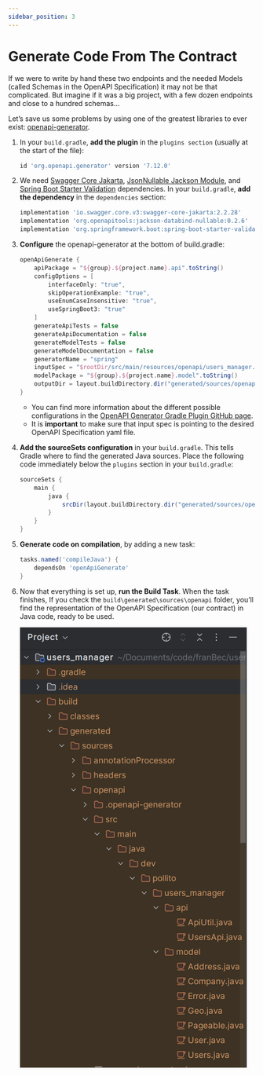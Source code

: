 ```yaml
---
sidebar_position: 3
---
```


# Generate Code From The Contract

If we were to write by hand these two endpoints and the needed Models (called Schemas in the OpenAPI Specification) it may not be that complicated. But imagine if it was a big project, with a few dozen endpoints and close to a hundred schemas…

Let’s save us some problems by using one of the greatest libraries to ever exist: [openapi-generator](https://github.com/OpenAPITools/openapi-generator).

1. In your `build.gradle`, **add the plugin** in the `plugins section` (usually at the start of the file):

    ```gradle
    id 'org.openapi.generator' version '7.12.0'
    ```

2. We need [Swagger Core Jakarta](https://mvnrepository.com/artifact/io.swagger.core.v3/swagger-core-jakarta), [JsonNullable Jackson Module](https://mvnrepository.com/artifact/org.openapitools/jackson-databind-nullable), and [Spring Boot Starter Validation](https://mvnrepository.com/artifact/org.springframework.boot/spring-boot-starter-validation) dependencies. In your `build.gradle`, **add the dependency** in the `dependencies` section:

    ```gradle
    implementation 'io.swagger.core.v3:swagger-core-jakarta:2.2.28'
    implementation 'org.openapitools:jackson-databind-nullable:0.2.6'
    implementation 'org.springframework.boot:spring-boot-starter-validation'
    ```

3. **Configure** the openapi-generator at the bottom of build.gradle:

    ```gradle
    openApiGenerate {
        apiPackage = "${group}.${project.name}.api".toString()
        configOptions = [
            interfaceOnly: "true",
            skipOperationExample: "true",
            useEnumCaseInsensitive: "true",
            useSpringBoot3: "true"
        ]
        generateApiTests = false
        generateApiDocumentation = false
        generateModelTests = false
        generateModelDocumentation = false
        generatorName = "spring"
        inputSpec = "$rootDir/src/main/resources/openapi/users_manager.yaml".toString()
        modelPackage = "${group}.${project.name}.model".toString()
        outputDir = layout.buildDirectory.dir("generated/sources/openapi").get().asFile.toString()
    }
    ```

    * You can find more information about the different possible configurations in the [OpenAPI Generator Gradle Plugin GitHub page](https://github.com/OpenAPITools/openapi-generator/tree/master/modules/openapi-generator-gradle-plugin).
    * It is **important** to make sure that input spec is pointing to the desired OpenAPI Specification yaml file.

4. **Add the sourceSets configuration** in your `build.gradle`. This tells Gradle where to find the generated Java sources. Place the following code immediately below the `plugins` section in your `build.gradle`:

   ```gradle
   sourceSets {
       main {
           java {
               srcDir(layout.buildDirectory.dir("generated/sources/openapi/src/main/java"))
           }
       }
   }
   ```

5. **Generate code on compilation**, by adding a new task:

    ```gradle
    tasks.named('compileJava') {
        dependsOn 'openApiGenerate'
    }
    ```

6. Now that everything is set up, **run the Build Task**. When the task finishes, If you check the `build\generated\sources\openapi` folder, you’ll find the representation of the OpenAPI Specification (our contract) in Java code, ready to be used.

    ![build.png](img/build.png)
